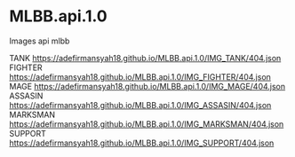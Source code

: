 # MLBB.api.1.0
Images api mlbb

TANK
https://adefirmansyah18.github.io/MLBB.api.1.0/IMG_TANK/404.json
FIGHTER
https://adefirmansyah18.github.io/MLBB.api.1.0/IMG_FIGHTER/404.json
MAGE
https://adefirmansyah18.github.io/MLBB.api.1.0/IMG_MAGE/404.json
ASSASIN
https://adefirmansyah18.github.io/MLBB.api.1.0/IMG_ASSASIN/404.json
MARKSMAN
https://adefirmansyah18.github.io/MLBB.api.1.0/IMG_MARKSMAN/404.json
SUPPORT
https://adefirmansyah18.github.io/MLBB.api.1.0/IMG_SUPPORT/404.json

